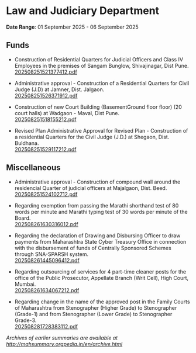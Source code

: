 # Law and Judiciary Department

**Date Range**: 01 September 2025 - 06 September 2025


## Funds
- Construction of Residential Quarters for Judicial Officers and Class IV Employees in the premises of Sangam Bunglow, Shivajinagar, Dist Pune.\
  [202508251521377412.pdf](https://gr.maharashtra.gov.in/Site/Upload/Government%20Resolutions/English/202508251521377412.pdf)

- Administrative approval - Construction of a Residential Quarters for Civil Judge (J.D) at Jamner, Dist. Jalgaon.\
  [202508251526371912.pdf](https://gr.maharashtra.gov.in/Site/Upload/Government%20Resolutions/English/202508251526371912.pdf)

- Construction of new Court Building (BasementGround floor floor) (20 court halls) at Wadgaon - Maval, Dist Pune.\
  [202508251518155212.pdf](https://gr.maharashtra.gov.in/Site/Upload/Government%20Resolutions/English/202508251518155212.pdf)

- Revised Plan Administrative Approval for Revised Plan -  Construction of a residential Quarters for the Civil Judge (J.D.) at Shegaon, Dist. Buldhana.\
  [202508251529117212.pdf](https://gr.maharashtra.gov.in/Site/Upload/Government%20Resolutions/English/202508251529117212.pdf)

## Miscellaneous
- Administrative approval - Construction of compound wall around the residencial Quarter of judicial officers at Majalgaon, Dist. Beed.\
  [202508251524102712.pdf](https://gr.maharashtra.gov.in/Site/Upload/Government%20Resolutions/English/202508251524102712.pdf)

- Regarding exemption from passing the Marathi shorthand test of 80 words per minute and Marathi typing test of 30 words per minute of the Board.\
  [202508261630316012.pdf](https://gr.maharashtra.gov.in/Site/Upload/Government%20Resolutions/English/202508261630316012.pdf)

- Regarding the declaration of Drawing and Disbursing Officer to draw payments from Maharashtra State Cyber Treasury Office in connection with the disbursement of funds of Centrally Sponsored Schemes through SNA-SPARSH system.\
  [202508261445096412.pdf](https://gr.maharashtra.gov.in/Site/Upload/Government%20Resolutions/English/202508261445096412....pdf)

- Regarding outsourcing of services for 4 part-time cleaner posts for the office of the Public Prosecutor, Appellate Branch (Writ Cell), High Court, Mumbai.\
  [202508261634067212.pdf](https://gr.maharashtra.gov.in/Site/Upload/Government%20Resolutions/English/202508261634067212.pdf)

- Regarding change in the name of the approved post in the Family Courts of Maharashtra from Stenographer (Higher Grade) to Stenographer (Grade-1) and from Stenographer (Lower Grade) to Stenographer Grade-3.\
  [202508281728383112.pdf](https://gr.maharashtra.gov.in/Site/Upload/Government%20Resolutions/English/202508281728383112.pdf)


*Archives of earlier summaries are available at http://mahsummary.orgpedia.in/en/archive.html*
